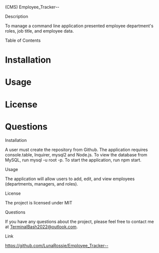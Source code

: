 (CMS) Employee_Tracker--

Description 

To manage a command line application presented employee department's roles, job title, and employee data.

Table of Contents

# Installation
# Usage
# License
# Questions

Installation

A user must create the repository from Github. The application requires console.table, Inquirer, mysql2 and Node.js. To view the database from MySQL, run mysql -u root -p. To start the application, run npm start.

Usage

The application will allow users to add, edit, and view employees (departments, managers, and roles).

License

The project is licensed under MIT

Questions

If you have any questions about the project, please feel free to contact me at TerminalBash2022@outlook.com. 

Link

https://github.com/LunaRossie/Employee_Tracker--